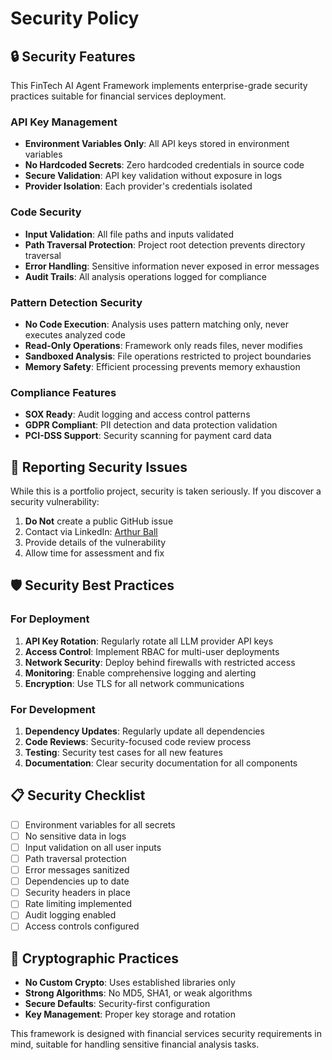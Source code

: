 # Security Policy

## 🔒 Security Features

This FinTech AI Agent Framework implements enterprise-grade security practices suitable for financial services deployment.

### API Key Management
- **Environment Variables Only**: All API keys stored in environment variables
- **No Hardcoded Secrets**: Zero hardcoded credentials in source code
- **Secure Validation**: API key validation without exposure in logs
- **Provider Isolation**: Each provider's credentials isolated

### Code Security
- **Input Validation**: All file paths and inputs validated
- **Path Traversal Protection**: Project root detection prevents directory traversal
- **Error Handling**: Sensitive information never exposed in error messages
- **Audit Trails**: All analysis operations logged for compliance

### Pattern Detection Security
- **No Code Execution**: Analysis uses pattern matching only, never executes analyzed code
- **Read-Only Operations**: Framework only reads files, never modifies
- **Sandboxed Analysis**: File operations restricted to project boundaries
- **Memory Safety**: Efficient processing prevents memory exhaustion

### Compliance Features
- **SOX Ready**: Audit logging and access control patterns
- **GDPR Compliant**: PII detection and data protection validation
- **PCI-DSS Support**: Security scanning for payment card data

## 🚨 Reporting Security Issues

While this is a portfolio project, security is taken seriously. If you discover a security vulnerability:

1. **Do Not** create a public GitHub issue
2. Contact via LinkedIn: [Arthur Ball](https://www.linkedin.com/in/arthur-ball-bb41327/)
3. Provide details of the vulnerability
4. Allow time for assessment and fix

## 🛡️ Security Best Practices

### For Deployment
1. **API Key Rotation**: Regularly rotate all LLM provider API keys
2. **Access Control**: Implement RBAC for multi-user deployments
3. **Network Security**: Deploy behind firewalls with restricted access
4. **Monitoring**: Enable comprehensive logging and alerting
5. **Encryption**: Use TLS for all network communications

### For Development
1. **Dependency Updates**: Regularly update all dependencies
2. **Code Reviews**: Security-focused code review process
3. **Testing**: Security test cases for all new features
4. **Documentation**: Clear security documentation for all components

## 📋 Security Checklist

- [ ] Environment variables for all secrets
- [ ] No sensitive data in logs
- [ ] Input validation on all user inputs
- [ ] Path traversal protection
- [ ] Error messages sanitized
- [ ] Dependencies up to date
- [ ] Security headers in place
- [ ] Rate limiting implemented
- [ ] Audit logging enabled
- [ ] Access controls configured

## 🔐 Cryptographic Practices

- **No Custom Crypto**: Uses established libraries only
- **Strong Algorithms**: No MD5, SHA1, or weak algorithms
- **Secure Defaults**: Security-first configuration
- **Key Management**: Proper key storage and rotation

This framework is designed with financial services security requirements in mind, suitable for handling sensitive financial analysis tasks.